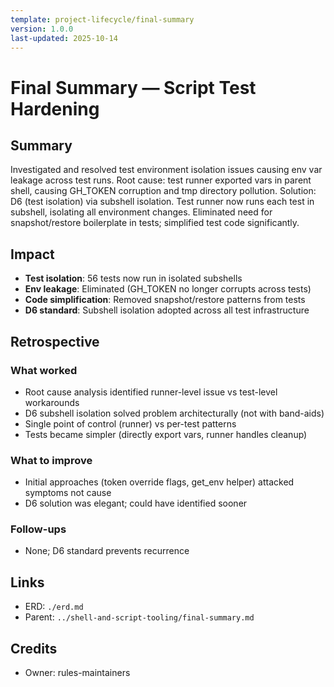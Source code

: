 ```yaml
---
template: project-lifecycle/final-summary
version: 1.0.0
last-updated: 2025-10-14
---
```


# Final Summary — Script Test Hardening

## Summary

Investigated and resolved test environment isolation issues causing env var leakage across test runs. Root cause: test runner exported vars in parent shell, causing GH_TOKEN corruption and tmp directory pollution. Solution: D6 (test isolation) via subshell isolation. Test runner now runs each test in subshell, isolating all environment changes. Eliminated need for snapshot/restore boilerplate in tests; simplified test code significantly.

## Impact

- **Test isolation**: 56 tests now run in isolated subshells
- **Env leakage**: Eliminated (GH_TOKEN no longer corrupts across tests)
- **Code simplification**: Removed snapshot/restore patterns from tests
- **D6 standard**: Subshell isolation adopted across all test infrastructure

## Retrospective

### What worked

- Root cause analysis identified runner-level issue vs test-level workarounds
- D6 subshell isolation solved problem architecturally (not with band-aids)
- Single point of control (runner) vs per-test patterns
- Tests became simpler (directly export vars, runner handles cleanup)

### What to improve

- Initial approaches (token override flags, get_env helper) attacked symptoms not cause
- D6 solution was elegant; could have identified sooner

### Follow-ups

- None; D6 standard prevents recurrence

## Links

- ERD: `./erd.md`
- Parent: `../shell-and-script-tooling/final-summary.md`

## Credits

- Owner: rules-maintainers

